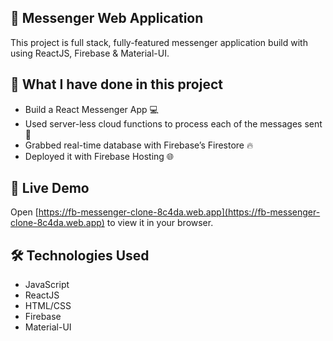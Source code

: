 ## 💬 Messenger Web Application 

This project is full stack, fully-featured messenger application build with using ReactJS, Firebase & Material-UI.

## 📝 What I have done in this project

- Build a React Messenger App 💻
- Used server-less cloud functions to process each of the messages sent 🚀
- Grabbed real-time database with Firebase’s Firestore 🔥
- Deployed it with Firebase Hosting 🌐

## 🚀 Live Demo

Open [https://fb-messenger-clone-8c4da.web.app](https://fb-messenger-clone-8c4da.web.app) to view it in your browser.

## 🛠 Technologies Used 

- JavaScript
- ReactJS
- HTML/CSS
- Firebase
- Material-UI
